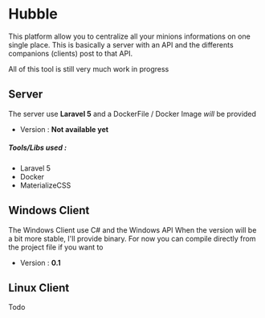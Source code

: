 # Hubble

This platform allow you to centralize all your minions informations on one single place. 
This is basically a server with an API and the differents companions (clients) post to that API. 

All of this tool is still very much work in progress

## Server
The server use **Laravel 5** and a DockerFile / Docker Image *will* be provided
- Version : **Not available yet**

##### Tools/Libs used :
- Laravel 5
- Docker
- MaterializeCSS

## Windows Client
The Windows Client use C# and the Windows API
When the version will be a bit more stable, I'll provide binary. For now you can compile directly from the project file if you want to
- Version : **0.1**

## Linux Client
Todo
